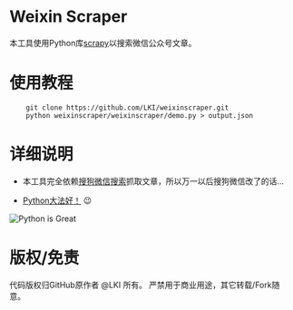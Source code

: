 # Weixin Scraper

本工具使用Python库[scrapy][scrapy]以搜索微信公众号文章。

# 使用教程

```
    git clone https://github.com/LKI/weixinscraper.git
    python weixinscraper/weixinscraper/demo.py > output.json
```

# 详细说明

* 本工具完全依赖[搜狗微信搜索][sogou]抓取文章，所以万一以后搜狗微信改了的话…

* [Python大法好！][dive-into-python] :wink:

![Python is Great][python]

# 版权/免责

代码版权归GitHub原作者 @LKI 所有。
严禁用于商业用途，其它转载/Fork随意。

[scrapy]: https://github.com/scrapy/scrapy
[sogou]:  http://weixin.sogou.com/
[dive-into-python]: http://www.diveintopython.net/
[python]: http://3.im.guokr.com/_mdg6v4MaUReoxYx0i0viv8HfkFRHtvLIOM_D4rfeqtAAgAAjQEAAEpQ.jpg
